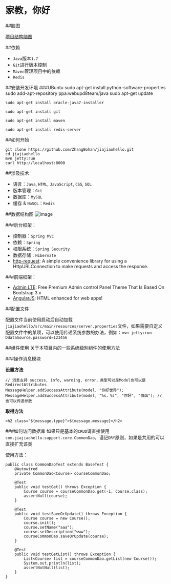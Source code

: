 # 家教，你好

##脑图

[项目结构脑图](http://naotu.baidu.com/viewshare.html?shareId=ar4togreg4k4)
 
##依赖
  
* `Java`版本`1.7`
* `Git`进行版本控制
* `Maven`管理项目中的依赖
* `Redis`

##安装开发环境
###UBuntu
    sudo apt-get install python-software-properties
    sudo add-apt-repository ppa:webupd8team/java
    sudo apt-get update
    
    sudo apt-get install oracle-java7-installer

    sudo apt-get install git
    
    sudo apt-get install maven

    sudo apt-get install redis-server


##如何开始
    
    git clone https://github.com/ZhangBohan/jiajiaohello.git
    cd jiajiaohello
    mvn jetty:run
    curl http://localhost:8000

##涉及技术

 * 语言：`Java`, `HTML`, `JavaScript`, `CSS`, `SQL`
 * 版本管理：`Git`
 * 数据库：`MySQL`
 * 缓存 & `NoSQL`：`Redis`


##数据结构图
![image](http://static-jjh.oss-cn-beijing.aliyuncs.com/diagram.jpg?v=2)

###后台框架：

   * 控制器：`Spring MVC`
   * 依赖：`Spring`
   * 权限系统：`Spring Security`
   * 数据存储：`Hibernate`
   * [http-request](http://kevinsawicki.github.io/http-request/): A simple convenience library for using a HttpURLConnection to make requests and access the response.

###前端框架：
   * [Admin LTE](https://github.com/almasaeed2010/AdminLTE): Free Premium Admin control Panel Theme That Is Based On Bootstrap 3.x
   * [AngularJS](https://github.com/angular/angular.js): HTML enhanced for web apps!
   
##配置文件

配置文件当前使用启动后自动加载`jiajiaohello/src/main/resources/server.properties`文件，如果需要自定义
配置文件中的某项，可以使用传递系统参数的办法，例如：`mvn jetty:run -DdataSource.password=123456`
   
##组件使用
关于本项目内的一些系统级别组件的使用方法

###操作消息模块

**设置方法**

    // 消息支持 success, info, warning, error，类型可以是Model也可以是RedirectAttributes
    MessageHelper.addSuccessAttribute(model, "你好世界");
    MessageHelper.addSuccessAttribute(model, "%s，%s", "你好", "伯函"); // 也可以传递参数
    
**取得方法**

    <h2 class="${message.type}">${message.message}</h2>

###如何访问数据库
如果只是基本的`CRUD`请直接使用`com.jiajiaohello.support.core.CommonDao`，谨记`DRY`原则，如果是共用的可以直接扩充该类

使用方法：

    public class CommonDaoTest extends BaseTest {
        @Autowired
        private CommonDao<Course> courseCommonDao;

        @Test
        public void testGet() throws Exception {
            Course course = courseCommonDao.get(-1, Course.class);
            assertNull(course);
        }

        @Test
        public void testSaveOrUpdate() throws Exception {
            Course course = new Course();
            course.init();
            course.setName("aaa");
            course.setDescription("www");
            courseCommonDao.saveOrUpdate(course);
        }

        @Test
        public void testGetList() throws Exception {
            List<Course> list = courseCommonDao.getList(new Course());
            System.out.println(list);
            assertNotNull(list);
        }
    }